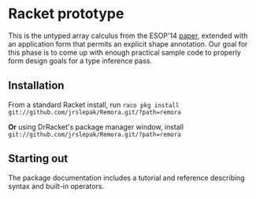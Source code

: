 # Racket prototype
This is the untyped array calculus from the ESOP'14 [paper](http://www.ccs.neu.edu/home/jrslepak/typed-j.pdf), extended with an application form that permits an explicit shape annotation. Our goal for this phase is to come up with enough practical sample code to properly form design goals for a type inference pass.

## Installation
From a standard Racket install, run
`raco pkg install git://github.com/jrslepak/Remora.git/?path=remora`

**Or** using DrRacket's package manager window, install `git://github.com/jrslepak/Remora.git/?path=remora`

## Starting out
The package documentation includes a tutorial and reference describing syntax and built-in operators.
